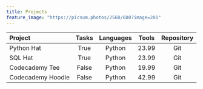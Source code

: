 ```yaml
---
title: Projects
feature_image: "https://picsum.photos/2560/600?image=201"
---
```


| Project              | Tasks | Languages | Tools | Repository |
| :---------------- | :------: | :------: | :------: | :------: |
| Python Hat        |   True   | Python | 23.99 | Git |
| SQL Hat           |   True   | Python | 23.99 | Git |
| Codecademy Tee    |  False   | Python | 19.99 | Git |
| Codecademy Hoodie |  False   | Python | 42.99 | Git |